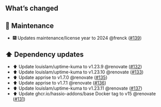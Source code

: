 ## What’s changed

## 🧰 Maintenance

- 🎆 Updates maintenance/license year to 2024 @frenck ([#139](https://github.com/hassio-addons/addon-uptime-kuma/pull/139))

## ⬆️ Dependency updates

- ⬆️ Update louislam/uptime-kuma to v1.23.9 @renovate ([#132](https://github.com/hassio-addons/addon-uptime-kuma/pull/132))
- ⬆️ Update louislam/uptime-kuma to v1.23.10 @renovate ([#133](https://github.com/hassio-addons/addon-uptime-kuma/pull/133))
- ⬆️ Update apprise to v1.7.0 @renovate ([#135](https://github.com/hassio-addons/addon-uptime-kuma/pull/135))
- ⬆️ Update apprise to v1.7.1 @renovate ([#136](https://github.com/hassio-addons/addon-uptime-kuma/pull/136))
- ⬆️ Update louislam/uptime-kuma to v1.23.11 @renovate ([#137](https://github.com/hassio-addons/addon-uptime-kuma/pull/137))
- ⬆️ Update ghcr.io/hassio-addons/base Docker tag to v15 @renovate ([#131](https://github.com/hassio-addons/addon-uptime-kuma/pull/131))
